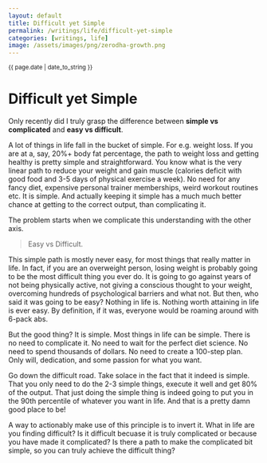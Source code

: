 ```yaml
---
layout: default
title: Difficult yet Simple
permalink: /writings/life/difficult-yet-simple
categories: [writings, life]
image: /assets/images/png/zerodha-growth.png
---
```


<small>{{ page.date | date_to_string }}</small>
# Difficult yet Simple

Only recently did I truly grasp the difference between **simple vs complicated** and **easy vs difficult**.

A lot of things in life fall in the bucket of simple. For e.g. weight loss. If you are at a, say, 20%+ body fat percentage, the path to weight loss and getting healthy is pretty simple and straightforward. You know what is the very linear path to reduce your weight and gain muscle (calories deficit with good food and 3-5 days of physical exercise a week). No need for any fancy diet, expensive personal trainer memberships, weird workout routines etc. It is simple. And actually keeping it simple has a much much better chance at getting to the correct output, than complicating it.

The problem starts when we complicate this understanding with the other axis. 

> Easy vs Difficult. 

This simple path is mostly never easy, for most things that really matter in life. In fact, if you are an overweight person, losing weight is probably going to be the most difficult thing you ever do. It is going to go against years of not being physically active, not giving a conscious thought to your weight, overcoming hundreds of psychological barriers and what not. But then, who said it was going to be easy? Nothing in life is. Nothing worth attaining in life is ever easy. By definition, if it was, everyone would be roaming around with 6-pack abs. 

But the good thing? It is simple. Most things in life can be simple. There is no need to complicate it. No need to wait for the perfect diet science. No need to spend thousands of dollars. No need to create a 100-step plan. Only will, dedication, and some passion for what you want. 

Go down the difficult road. Take solace in the fact that it indeed is simple. That you only need to do the 2-3 simple things, execute it well and get 80% of the output. That just doing the simple thing is indeed going to put you in the 90th percentile of whatever you want in life. And that is a pretty damn good place to be!

A way to actionably make use of this principle is to invert it. What in life are you finding difficult? Is it difficult becuase it is truly complicated or because you have made it complicated? Is there a path to make the complicated bit simple, so you can truly achieve the difficult thing?